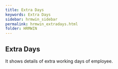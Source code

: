 ```yaml
---
title: Extra Days
keywords: Extra Days
sidebar: hrmwin_sidebar
permalink: hrmwin_extradays.html
folder: HRMWIN
---
```


## Extra Days

It shows details of extra working days of employee.
